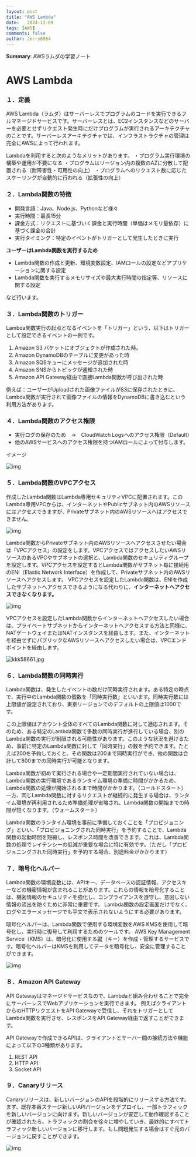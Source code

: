 ```yaml
---
layout: post
title: "AWS Lambda"
date:   2024-12-09
tags: [AWS]
comments: false
author: Jerry8964
---
```


**Summary**: AWSラムダの学習ノート



# AWS Lambda



### １．定義

AWS Lambda（ラムダ）はサーバーレスでプログラムのコードを実行できるフルマネージドサービスです。サーバーレスとは、EC2インスタンスなどのサーバーを必要とせずリクエスト発生時にだけプログラムが実行されるアーキテクチャのことです。サーバーレスアーキテクチャでは、インフラストラクチャの管理は完全にAWSによって行われます。

Lambdaを利用すると次のようなメリットがあります。
・プログラム実行環境の構築や運用が不要になる
・プログラムはリージョン内の複数のAZに分散して配置される（耐障害性・可用性の向上）
・プログラムへのリクエスト数に応じたスケーリングが自動的に行われる（拡張性の向上）

### ２．Lambda関数の特徴

- 開発言語：Java、Node.js、Pythonなど様々
- 実行時間：最長15分
- 課金方式：リクエストに基づいく課金と実行時間（単価はメモリ量依存）に基づく課金の合計
- 実行タイミング：特定のイベントがトリガーとして発生したときに実行

**ユーザーはLambda関数を実行するため**

- Lambda関数の作成と更新、環境変数設定、IAMロールの設定などアプリケーションに関する設定
- Lambda関数を実行するメモリサイズや最大実行時間の指定等、リソースに関する設定

など行います。

### ３．Lambda関数のトリガー

Lambda関数実行の起点となるイベントを「トリガー」という、以下はトリガーとして設定できるイベントの一例です。

1. Amazon S3 バケットにオブジェクトが作成された時。
2. Amazon DynamoDBのテーブルに変更があった時
3. Amazon SQSキューにメッセージが追加された時
4. Amazon SNSからトピックが通知された時
5. Amazon API Gateway経由で直接Lambda関数が呼び出された時

例えば：ユーザーがUploadされた画像ファイルがS3に保存されたときに、Lambda関数が実行されて画像ファイルの情報をDynamoDBに書き込むという利用方法があります。

### ４．Lambda関数のアクセス権限

- 実行ログの保存のため　→　CloudWatch Logsへのアクセス権限（Default）
- 他のAWSサービスへのアクセス権限を持つIAMロールによって付与します。

イメージ

![img](https://ping-t-resouces.com/uploads/question_image/file/23011/k58660.jpg)



### ５．Lambda関数のVPCアクセス

作成したLambda関数はLambda専用セキュリティVPCに配置されます。このLambda専用VPCからは、インターネットやPublicサブネット内のAWSリソースにはアクセスできますが、Privateサブネット内のAWSリソースへはアクセスできません。

![img](https://ping-t-resouces.com/uploads/question_image/file/23012/k58661.jpg)

Lambda関数からPrivateサブネット内のAWSリソースへアクセスさせたい場合は「VPCアクセス」の設定をします。VPCアクセスではアクセスしたいAWSリソースのあるVPCやサブネットの選択と、Lambda関数のセキュリティグループを設定します。VPCアクセスを設定するとLambda関数がサブネット毎に接続用のENI（Elastic Network Interface）を作成して、Privateサブネット内のAWSリソースへアクセスします。
VPCアクセスを設定したLambda関数は、ENIを作成したサブネットへアクセスできるようになる代わりに、**インターネットへアクセスできなくなります。**

![img](https://ping-t-resouces.com/uploads/question_image/file/23013/kk58661.jpg)

VPCアクセスを設定したLambda関数からインターネットへアクセスしたい場合は、プライベートサブネットからインターネットへアクセスする方法と同様に、NATゲートウェイまたはNATインスタンスを経由します。また、インターネットを経由せずにパブリックなAWSリソースへアクセスしたい場合は、VPCエンドポイントを経由します。

![kkk58661.jpg](https://ping-t-resouces.com/uploads/question_image/file/23014/kkk58661.jpg)

### ６．Lambda関数の同時実行

Lambda関数は、発生したイベントの数だけ同時実行されます。ある特定の時点で、実行中のLambda関数の個数を「同時実行数」といいます。同時実行数には上限値が設定されており、東京リージョンでのデフォルトの上限値は1000です。

この上限値はアカウント全体のすべてのLambda関数に対して適応されます。そのため、ある特定のLambda関数で多数の同時実行が進行している場合、別のLambda関数の実行が制限される可能性があります。このような状況を避けるため、事前に特定のLambda関数に対して「同時実行」の数を予約できます。たとえば200を予約しておくと、その関数は200まで同時実行ができ、他の関数は合計して800までの同時実行が可能となります。

Lambda関数が初めて実行される場合や一定期間実行されていない場合は、Lambda関数の実行環境であるランタイム環境の準備に時間がかかるため、Lambda関数の処理が開始されるまで時間がかかります。（コールドスタート）
一方、同じLambda関数に対するリクエストが継続的に発生する場合は、ランタイム環境が再利用されるため準備処理が省略され、Lambda関数の開始までの時間が短くなります。（ウォームスタート）

Lambda関数のランタイム環境を事前に準備しておくことを「プロビジョニング」といい、「プロビジョニングされた同時実行」を予約することで、Lambda関数の起動時間を短縮し、レスポンス時間を改善できます。これは、Lambda関数の処理でレイテンシーの低減が重要な場合に特に有効です。（ただし「プロビジョニングされた同時実行」を予約する場合、別途料金がかかります）

### ７．暗号化ヘルパー

Lambda関数の環境変数には、APIキー、データベースの認証情報、アクセスキーなどの機密情報が含まれることがあります。これらの情報を暗号化することは、機密情報のセキュリティを強化し、コンプライアンスを遵守し、意図しない情報の流出を防ぐために非常に重要です。
Lambda関数の設定画面だけでなく、ログやエラーメッセージでも平文で表示されないようにする必要があります。

暗号化ヘルパーは、Lambda関数で使用する環境変数をAWS KMSを使用して暗号化し、実行時に復号して利用するためのツールです。
AWS Key Management Service（KMS）は、暗号化に使用する鍵（キー）を作成・管理するサービスです。暗号化ヘルパーはKMSを利用してデータを暗号化し、安全に管理することができます。

![img](https://ping-t-resouces.com/uploads/question_image/file/27214/k65859.jpg)

### ８．Amazon API Gateway

API Gatewayはマネージドサービスなので、Lambdaと組み合わせることで完全にサーバーレスでWebアプリケーションを実行できます。
例えばクライアントからのHTTPリクエストをAPI Gatewayで受信し、それをトリガーとしてLambda関数を実行させ、レスポンスをAPI Gateway経由で返すことができます。

API Gatewayで作成できるAPIは、クライアントとサーバー間の接続方法や機能によって以下の3種類があります。

1. REST API
2. HTTP API
3. Socket API

### ９．Canaryリリース

Canaryリリースは、新しいバージョンのAPIを段階的にリリースする方法です。まず、既存本番ステージ新しいAPIバージョンをデプロイし、一部トラフィックを新しいバージョンに向けます。新しいバージョンが安定して動作確認することが確認されたら、トラフィックの割合を徐々に増やしていき、最終的にすべてトラフィック新しいバージョンに移行します。もし問題発生する場合はすぐ元のバージョンに戻すことができます。

![img](https://ping-t-resouces.com/uploads/question_image/file/26584/k65744.jpg)

